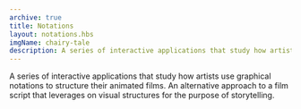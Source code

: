```yaml
---
archive: true
title: Notations
layout: notations.hbs
imgName: chairy-tale
description: A series of interactive applications that study how artists use graphical notations to structure their animated films. An alternative approach to a film script that leverages on visual structures for the purpose of storytelling.
---
```

A series of interactive applications that study how artists use graphical notations to structure their animated films. An alternative approach to a film script that leverages on visual structures for the purpose of storytelling.
